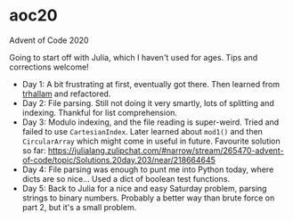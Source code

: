 # aoc20
Advent of Code 2020

Going to start off with Julia, which I haven't used for ages. Tips and corrections welcome!

- Day 1: A bit frustrating at first, eventually got there. Then learned from [trhallam](https://github.com/trhallam) and refactored.
- Day 2: File parsing. Still not doing it very smartly, lots of splitting and indexing. Thankful for list comprehension.
- Day 3: Modulo indexing, and the file reading is super-weird. Tried and failed to use `CartesianIndex`. Later learned about `mod1()` and then `CircularArray` which might come in useful in future. Favourite solution so far: https://julialang.zulipchat.com/#narrow/stream/265470-advent-of-code/topic/Solutions.20day.203/near/218664645 
- Day 4: File parsing was enough to punt me into Python today, where dicts are so nice... Used a dict of boolean test functions.
- Day 5: Back to Julia for a nice and easy Saturday problem, parsing strings to binary numbers. Probably a better way than brute force on part 2, but it's a small problem.
